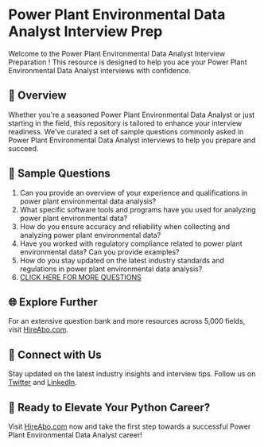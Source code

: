 # Power Plant Environmental Data Analyst Interview Prep

Welcome to the Power Plant Environmental Data Analyst Interview Preparation ! This resource is designed to help you ace your Power Plant Environmental Data Analyst interviews with confidence.

## 🚀 Overview

Whether you're a seasoned Power Plant Environmental Data Analyst or just starting in the field, this repository is tailored to enhance your interview readiness. We've curated a set of sample questions commonly asked in Power Plant Environmental Data Analyst interviews to help you prepare and succeed.

## 📝 Sample Questions

1. Can you provide an overview of your experience and qualifications in power plant environmental data analysis?
2. What specific software tools and programs have you used for analyzing power plant environmental data?
3. How do you ensure accuracy and reliability when collecting and analyzing power plant environmental data?
4. Have you worked with regulatory compliance related to power plant environmental data? Can you provide examples?
5. How do you stay updated on the latest industry standards and regulations in power plant environmental data analysis?
6. [CLICK HERE FOR MORE QUESTIONS](https://hireabo.com/job/20_4_34/Power%20Plant%20Environmental%20Data%20Analyst)

## 🌐 Explore Further

For an extensive question bank and more resources across 5,000 fields, visit [HireAbo.com](https://www.hireabo.com).

## 📱 Connect with Us

Stay updated on the latest industry insights and interview tips. Follow us on [Twitter](https://twitter.com/hireabo) and [LinkedIn](https://www.linkedin.com/in/hire-abo-3609972a8/).

## 🚀 Ready to Elevate Your Python Career?

Visit [HireAbo.com](https://www.hireabo.com) now and take the first step towards a successful Power Plant Environmental Data Analyst career!